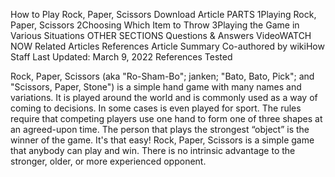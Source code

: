 How to Play Rock, Paper, Scissors
Download Article
PARTS
1Playing Rock, Paper, Scissors
2Choosing Which Item to Throw
3Playing the Game in Various Situations
OTHER SECTIONS
Questions & Answers
VideoWATCH NOW
Related Articles
References
Article Summary
Co-authored by wikiHow Staff
Last Updated: March 9, 2022 References Tested

Rock, Paper, Scissors (aka "Ro-Sham-Bo"; janken; "Bato, Bato, Pick"; and "Scissors, Paper, Stone") is a simple hand game with many names and variations. It is played around the world and is commonly used as a way of coming to decisions. In some cases is even played for sport. The rules require that competing players use one hand to form one of three shapes at an agreed-upon time. The person that plays the strongest “object” is the winner of the game. It's that easy! Rock, Paper, Scissors is a simple game that anybody can play and win. There is no intrinsic advantage to the stronger, older, or more experienced opponent.
